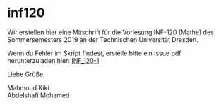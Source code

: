 # inf120
Wir erstellen hier eine Mitschrift für die Vorlesung INF-120 (Mathe) des Sommersemesters 2019 an der Technischen Universität Dresden.

Wenn du Fehler im Skript findest, erstelle bitte ein Issue
pdf herunterzuladen hier:
[INF_120-1](https://github.com/CU1KNIGHT/inf120/blob/master/main.pdf
)  


Liebe Grüße 
  
Mahmoud Kiki  
Abdelshafi Mohamed

